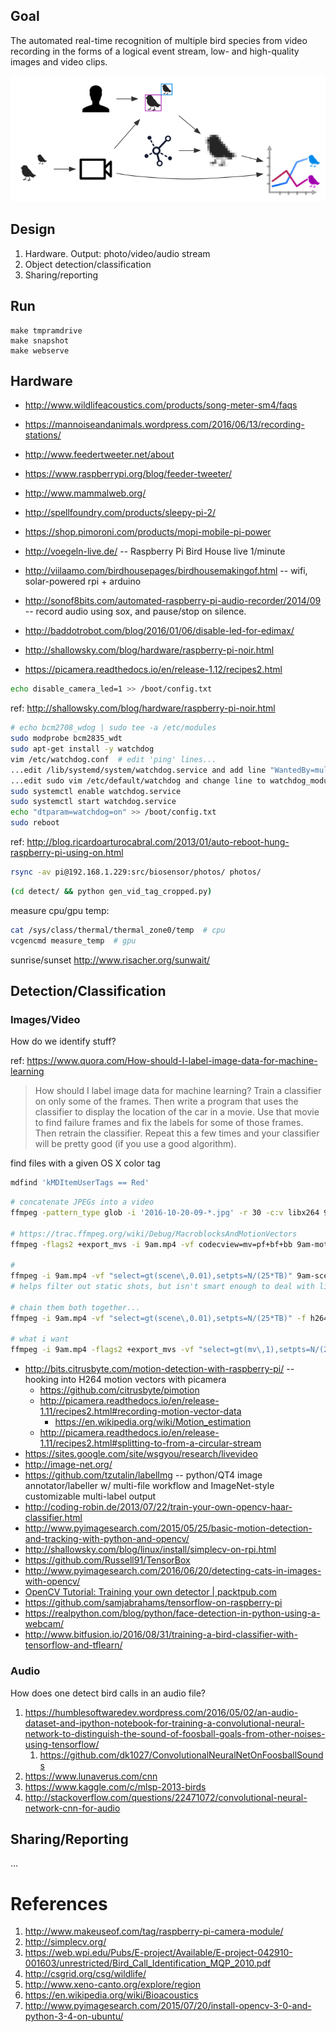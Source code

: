 
## Goal

The automated real-time recognition of multiple bird species from video recording in the forms of a logical event stream, low- and high-quality images and video clips.

![process](doc/biosensor_process.png "biosensor automates bio census")


## Design

1. Hardware. Output: photo/video/audio stream
2. Object detection/classification
3. Sharing/reporting

## Run

    make tmpramdrive
    make snapshot
    make webserve

## Hardware

* http://www.wildlifeacoustics.com/products/song-meter-sm4/faqs
* https://mannoiseandanimals.wordpress.com/2016/06/13/recording-stations/
* http://www.feedertweeter.net/about
* https://www.raspberrypi.org/blog/feeder-tweeter/
* http://www.mammalweb.org/
* http://spellfoundry.com/products/sleepy-pi-2/
* https://shop.pimoroni.com/products/mopi-mobile-pi-power
* http://voegeln-live.de/ -- Raspberry Pi Bird House live 1/minute
* http://viilaamo.com/birdhousepages/birdhousemakingof.html  -- wifi, solar-powered rpi + arduino

* http://sonof8bits.com/automated-raspberry-pi-audio-recorder/2014/09 -- record audio using sox, and pause/stop on silence.
* http://baddotrobot.com/blog/2016/01/06/disable-led-for-edimax/
* http://shallowsky.com/blog/hardware/raspberry-pi-noir.html
* https://picamera.readthedocs.io/en/release-1.12/recipes2.html

```sh
echo disable_camera_led=1 >> /boot/config.txt
```
ref: http://shallowsky.com/blog/hardware/raspberry-pi-noir.html

```sh
# echo bcm2708_wdog | sudo tee -a /etc/modules
sudo modprobe bcm2835_wdt
sudo apt-get install -y watchdog
vim /etc/watchdog.conf  # edit 'ping' lines...
...edit /lib/systemd/system/watchdog.service and add line "WantedBy=multi-user.target" under [Install]
...edit sudo vim /etc/default/watchdog and change line to watchdog_module="bcm2835_wdt"
sudo systemctl enable watchdog.service
sudo systemctl start watchdog.service
echo "dtparam=watchdog=on" >> /boot/config.txt
sudo reboot
```
ref: http://blog.ricardoarturocabral.com/2013/01/auto-reboot-hung-raspberry-pi-using-on.html


```sh
rsync -av pi@192.168.1.229:src/biosensor/photos/ photos/
```

```sh
(cd detect/ && python gen_vid_tag_cropped.py)
```

measure cpu/gpu temp:
```sh
cat /sys/class/thermal/thermal_zone0/temp  # cpu
vcgencmd measure_temp  # gpu
```

sunrise/sunset
http://www.risacher.org/sunwait/


## Detection/Classification

### Images/Video

How do we identify stuff?

ref: https://www.quora.com/How-should-I-label-image-data-for-machine-learning
> How should I label image data for machine learning?
> Train a classifier on only some of the frames.
> Then write a program that uses the classifier to display the location of the car in a movie.
> Use that movie to find failure frames and fix the labels for some of those frames.
> Then retrain the classifier. Repeat this a few times and your classifier will be pretty good (if you use a good algorithm).

find files with a given OS X color tag
```sh
mdfind 'kMDItemUserTags == Red'
```

```sh
# concatenate JPEGs into a video
ffmpeg -pattern_type glob -i '2016-10-20-09-*.jpg' -r 30 -c:v libx264 9am.mp4

# https://trac.ffmpeg.org/wiki/Debug/MacroblocksAndMotionVectors
ffmpeg -flags2 +export_mvs -i 9am.mp4 -vf codecview=mv=pf+bf+bb 9am-motionvectors.mp4

# 
ffmpeg -i 9am.mp4 -vf "select=gt(scene\,0.01),setpts=N/(25*TB)" 9am-scenefilter-01.mp4
# helps filter out static shots, but isn't smart enough to deal with light-level changes. motion vectors would be preferred

# chain them both together...
ffmpeg -i 9am.mp4 -vf "select=gt(scene\,0.01),setpts=N/(25*TB)" -f h264 pipe:1 | ffmpeg -y -flags2 +export_mvs -i - -vf codecview=mv=pf+bf+bb 9am-scene-01-motionvectors.mp4

# what i want
ffmpeg -i 9am.mp4 -flags2 +export_mvs -vf "select=gt(mv\,1),setpts=N/(25*TB)" 9am-scene-01-motionvectors.mp4
```

* http://bits.citrusbyte.com/motion-detection-with-raspberry-pi/ -- hooking into H264 motion vectors with picamera
    * https://github.com/citrusbyte/pimotion
    * http://picamera.readthedocs.io/en/release-1.11/recipes2.html#recording-motion-vector-data
        * https://en.wikipedia.org/wiki/Motion_estimation
    * http://picamera.readthedocs.io/en/release-1.11/recipes2.html#splitting-to-from-a-circular-stream
* https://sites.google.com/site/wsgyou/research/livevideo
* http://image-net.org/
* https://github.com/tzutalin/labelImg -- python/QT4 image annotator/labeller w/ multi-file workflow and ImageNet-style customizable multi-label output
* http://coding-robin.de/2013/07/22/train-your-own-opencv-haar-classifier.html
* http://www.pyimagesearch.com/2015/05/25/basic-motion-detection-and-tracking-with-python-and-opencv/
* http://shallowsky.com/blog/linux/install/simplecv-on-rpi.html
* https://github.com/Russell91/TensorBox
* http://www.pyimagesearch.com/2016/06/20/detecting-cats-in-images-with-opencv/
* [OpenCV Tutorial: Training your own detector | packtpub.com](https://www.youtube.com/watch?v=WEzm7L5zoZE)
* https://github.com/samjabrahams/tensorflow-on-raspberry-pi
* https://realpython.com/blog/python/face-detection-in-python-using-a-webcam/
* http://www.bitfusion.io/2016/08/31/training-a-bird-classifier-with-tensorflow-and-tflearn/


### Audio

How does one detect bird calls in an audio file?

1. https://humblesoftwaredev.wordpress.com/2016/05/02/an-audio-dataset-and-ipython-notebook-for-training-a-convolutional-neural-network-to-distinguish-the-sound-of-foosball-goals-from-other-noises-using-tensorflow/
    1. https://github.com/dk1027/ConvolutionalNeuralNetOnFoosballSounds
2. https://www.lunaverus.com/cnn
3. https://www.kaggle.com/c/mlsp-2013-birds
4. http://stackoverflow.com/questions/22471072/convolutional-neural-network-cnn-for-audio


## Sharing/Reporting

...


# References

1. http://www.makeuseof.com/tag/raspberry-pi-camera-module/
2. http://simplecv.org/
3. https://web.wpi.edu/Pubs/E-project/Available/E-project-042910-001603/unrestricted/Bird_Call_Identification_MQP_2010.pdf
4. http://csgrid.org/csg/wildlife/
5. http://www.xeno-canto.org/explore/region
6. https://en.wikipedia.org/wiki/Bioacoustics
7. http://www.pyimagesearch.com/2015/07/20/install-opencv-3-0-and-python-3-4-on-ubuntu/

